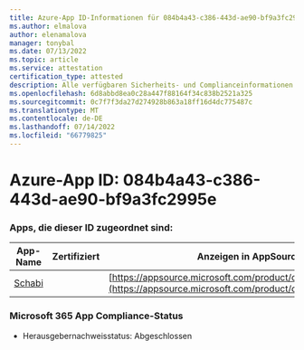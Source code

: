 ```yaml
---
title: Azure-App ID-Informationen für 084b4a43-c386-443d-ae90-bf9a3fc2995e
ms.author: elmalova
author: elenamalova
manager: tonybal
ms.date: 07/13/2022
ms.topic: article
ms.service: attestation
certification_type: attested
description: Alle verfügbaren Sicherheits- und Complianceinformationen für 084b4a43-c386-443d-ae90-bf9a3fc2995e.
ms.openlocfilehash: 6d8abbd8ea0c28a447f88164f34c838b2521a325
ms.sourcegitcommit: 0c7f7f3da27d274928b863a18ff16d4dc775487c
ms.translationtype: MT
ms.contentlocale: de-DE
ms.lasthandoff: 07/14/2022
ms.locfileid: "66779825"
---
```

# <a name="azure-app-id-084b4a43-c386-443d-ae90-bf9a3fc2995e"></a>Azure-App ID: 084b4a43-c386-443d-ae90-bf9a3fc2995e


### <a name="apps-associated-with-this-id"></a>Apps, die dieser ID zugeordnet sind:
| **App-Name** | **Zertifiziert** | **Anzeigen in AppSource** |
|--------------|---------------|-----------------------|
| [Schabi](../forward/WA200003728.md) |  | [https://appsource.microsoft.com/product/office/WA200003728](https://appsource.microsoft.com/product/office/WA200003728) |

### <a name="microsoft-365-app-compliance-status"></a>Microsoft 365 App Compliance-Status
- Herausgebernachweisstatus: Abgeschlossen
